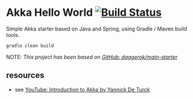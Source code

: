 # Akka Hello World [![Build Status](https://travis-ci.org/daggerok/akka-examples.svg?branch=master)](https://travis-ci.org/daggerok/akka-examples)
Simple Akka starter based on Java and Spring, using Gradle / Maven build tools.

```bash
gradle clean build
```

NOTE: _This project has been based on [GitHub: daggerok/main-starter](https://github.com/daggerok/main-starter)_

## resources

* see [YouTube: Introduction to Akka by Yannick De Turck](https://www.youtube.com/watch?v=_nk5rnlRQ8E)
